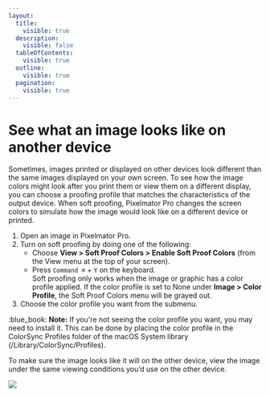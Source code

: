 ```yaml
---
layout:
  title:
    visible: true
  description:
    visible: false
  tableOfContents:
    visible: true
  outline:
    visible: true
  pagination:
    visible: true
---
```


# See what an image looks like on another device

Sometimes, images printed or displayed on other devices look different than the same images displayed on your own screen. To see how the image colors might look after you print them or view them on a different display, you can choose a proofing profile that matches the characteristics of the output device. When soft proofing, Pixelmator Pro changes the screen colors to simulate how the image would look like on a different device or printed.

1. Open an image in Pixelmator Pro.
2. Turn on soft proofing by doing one of the following:
   * Choose **View > Soft Proof Colors > Enable Soft Proof Colors** (from the View menu at the top of your screen).
   * Press `Command ⌘` + `Y` on the keyboard.\
     Soft proofing only works when the image or graphic has a color profile applied. If the color profile is set to None under **Image > Color Profile**, the Soft Proof Colors menu will be grayed out.
3. Choose the color profile you want from the submenu.

:blue\_book: **Note:** If you're not seeing the color profile you want, you may need to install it. This can be done by placing the color profile in the ColorSync Profiles folder of the macOS System library (/Library/ColorSync/Profiles).

To make sure the image looks like it will on the other device, view the image under the same viewing conditions you’d use on the other device.

![](https://help.pixelmator.com/pixelmator-pro/3.5/assets/English/1656491718000.jpeg)
